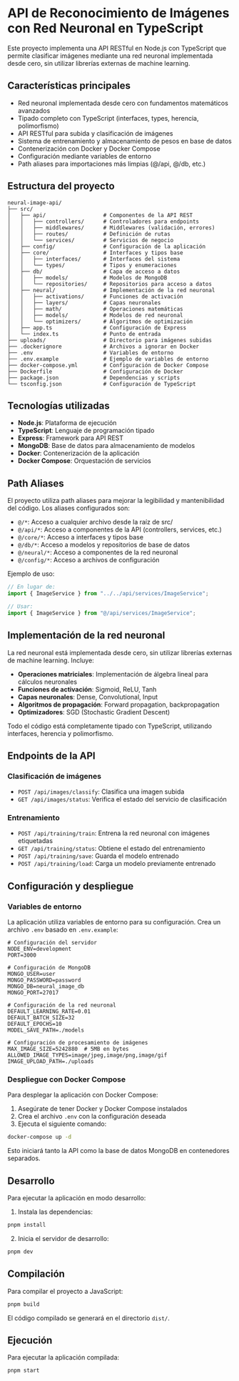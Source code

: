 # API de Reconocimiento de Imágenes con Red Neuronal en TypeScript

Este proyecto implementa una API RESTful en Node.js con TypeScript que permite clasificar imágenes mediante una red neuronal implementada desde cero, sin utilizar librerías externas de machine learning.

## Características principales

- Red neuronal implementada desde cero con fundamentos matemáticos avanzados
- Tipado completo con TypeScript (interfaces, types, herencia, polimorfismo)
- API RESTful para subida y clasificación de imágenes
- Sistema de entrenamiento y almacenamiento de pesos en base de datos
- Contenerización con Docker y Docker Compose
- Configuración mediante variables de entorno
- Path aliases para importaciones más limpias (@/api, @/db, etc.)

## Estructura del proyecto

```
neural-image-api/
├── src/
│   ├── api/                  # Componentes de la API REST
│   │   ├── controllers/      # Controladores para endpoints
│   │   ├── middlewares/      # Middlewares (validación, errores)
│   │   ├── routes/           # Definición de rutas
│   │   └── services/         # Servicios de negocio
│   ├── config/               # Configuración de la aplicación
│   ├── core/                 # Interfaces y tipos base
│   │   ├── interfaces/       # Interfaces del sistema
│   │   └── types/            # Tipos y enumeraciones
│   ├── db/                   # Capa de acceso a datos
│   │   ├── models/           # Modelos de MongoDB
│   │   └── repositories/     # Repositorios para acceso a datos
│   ├── neural/               # Implementación de la red neuronal
│   │   ├── activations/      # Funciones de activación
│   │   ├── layers/           # Capas neuronales
│   │   ├── math/             # Operaciones matemáticas
│   │   ├── models/           # Modelos de red neuronal
│   │   └── optimizers/       # Algoritmos de optimización
│   ├── app.ts                # Configuración de Express
│   └── index.ts              # Punto de entrada
├── uploads/                  # Directorio para imágenes subidas
├── .dockerignore             # Archivos a ignorar en Docker
├── .env                      # Variables de entorno
├── .env.example              # Ejemplo de variables de entorno
├── docker-compose.yml        # Configuración de Docker Compose
├── Dockerfile                # Configuración de Docker
├── package.json              # Dependencias y scripts
└── tsconfig.json             # Configuración de TypeScript
```

## Tecnologías utilizadas

- **Node.js**: Plataforma de ejecución
- **TypeScript**: Lenguaje de programación tipado
- **Express**: Framework para API REST
- **MongoDB**: Base de datos para almacenamiento de modelos
- **Docker**: Contenerización de la aplicación
- **Docker Compose**: Orquestación de servicios

## Path Aliases

El proyecto utiliza path aliases para mejorar la legibilidad y mantenibilidad del código. Los aliases configurados son:

- `@/*`: Acceso a cualquier archivo desde la raíz de src/
- `@/api/*`: Acceso a componentes de la API (controllers, services, etc.)
- `@/core/*`: Acceso a interfaces y tipos base
- `@/db/*`: Acceso a modelos y repositorios de base de datos
- `@/neural/*`: Acceso a componentes de la red neuronal
- `@/config/*`: Acceso a archivos de configuración

Ejemplo de uso:

```typescript
// En lugar de:
import { ImageService } from "../../api/services/ImageService";

// Usar:
import { ImageService } from "@/api/services/ImageService";
```

## Implementación de la red neuronal

La red neuronal está implementada desde cero, sin utilizar librerías externas de machine learning. Incluye:

- **Operaciones matriciales**: Implementación de álgebra lineal para cálculos neuronales
- **Funciones de activación**: Sigmoid, ReLU, Tanh
- **Capas neuronales**: Dense, Convolutional, Input
- **Algoritmos de propagación**: Forward propagation, backpropagation
- **Optimizadores**: SGD (Stochastic Gradient Descent)

Todo el código está completamente tipado con TypeScript, utilizando interfaces, herencia y polimorfismo.

## Endpoints de la API

### Clasificación de imágenes

- `POST /api/images/classify`: Clasifica una imagen subida
- `GET /api/images/status`: Verifica el estado del servicio de clasificación

### Entrenamiento

- `POST /api/training/train`: Entrena la red neuronal con imágenes etiquetadas
- `GET /api/training/status`: Obtiene el estado del entrenamiento
- `POST /api/training/save`: Guarda el modelo entrenado
- `POST /api/training/load`: Carga un modelo previamente entrenado

## Configuración y despliegue

### Variables de entorno

La aplicación utiliza variables de entorno para su configuración. Crea un archivo `.env` basado en `.env.example`:

```
# Configuración del servidor
NODE_ENV=development
PORT=3000

# Configuración de MongoDB
MONGO_USER=user
MONGO_PASSWORD=password
MONGO_DB=neural_image_db
MONGO_PORT=27017

# Configuración de la red neuronal
DEFAULT_LEARNING_RATE=0.01
DEFAULT_BATCH_SIZE=32
DEFAULT_EPOCHS=10
MODEL_SAVE_PATH=./models

# Configuración de procesamiento de imágenes
MAX_IMAGE_SIZE=5242880  # 5MB en bytes
ALLOWED_IMAGE_TYPES=image/jpeg,image/png,image/gif
IMAGE_UPLOAD_PATH=./uploads
```

### Despliegue con Docker Compose

Para desplegar la aplicación con Docker Compose:

1. Asegúrate de tener Docker y Docker Compose instalados
2. Crea el archivo `.env` con la configuración deseada
3. Ejecuta el siguiente comando:

```bash
docker-compose up -d
```

Esto iniciará tanto la API como la base de datos MongoDB en contenedores separados.

## Desarrollo

Para ejecutar la aplicación en modo desarrollo:

1. Instala las dependencias:

```bash
pnpm install
```

2. Inicia el servidor de desarrollo:

```bash
pnpm dev
```

## Compilación

Para compilar el proyecto a JavaScript:

```bash
pnpm build
```

El código compilado se generará en el directorio `dist/`.

## Ejecución

Para ejecutar la aplicación compilada:

```bash
pnpm start
```
